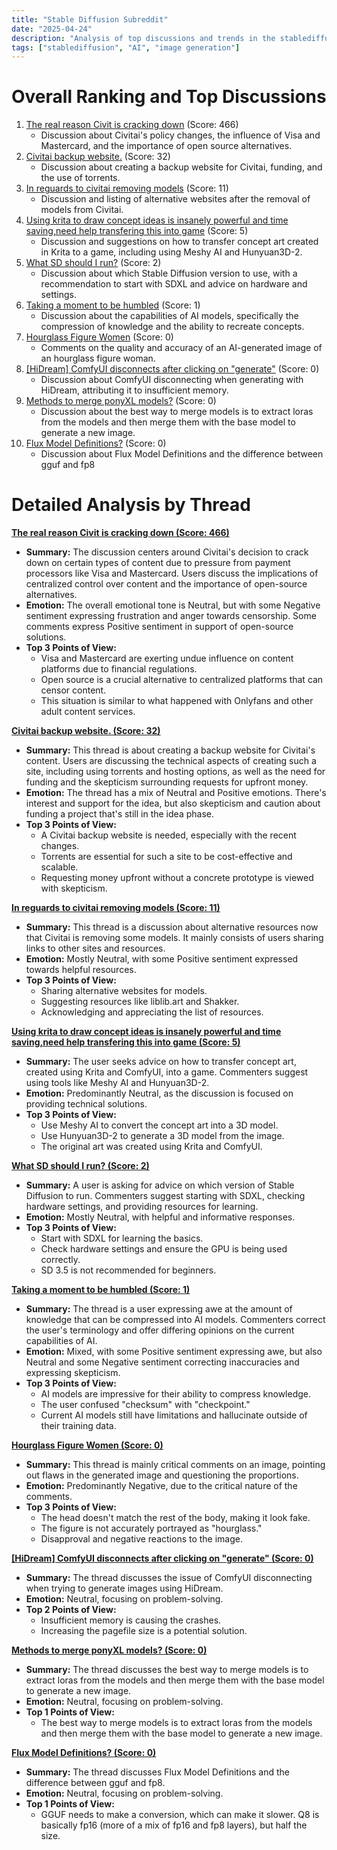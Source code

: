 ```yaml
---
title: "Stable Diffusion Subreddit"
date: "2025-04-24"
description: "Analysis of top discussions and trends in the stablediffusion subreddit"
tags: ["stablediffusion", "AI", "image generation"]
---
```


# Overall Ranking and Top Discussions
1.  [The real reason Civit is cracking down](https://www.reddit.com/r/StableDiffusion/comments/1k6zf81/the_real_reason_civit_is_cracking_down/) (Score: 466)
    *  Discussion about Civitai's policy changes, the influence of Visa and Mastercard, and the importance of open source alternatives.
2.  [Civitai backup website.](https://i.redd.it/azzufhun3twe1.png) (Score: 32)
    *  Discussion about creating a backup website for Civitai, funding, and the use of torrents.
3.  [In reguards to civitai removing models](https://www.reddit.com/r/StableDiffusion/comments/1k6x77d/in_reguards_to_civitai_removing_models/) (Score: 11)
    *  Discussion and listing of alternative websites after the removal of models from Civitai.
4.  [Using krita to draw concept ideas is insanely powerful and time saving,need help transfering this into game](https://i.redd.it/525703gvrtwe1.png) (Score: 5)
    *  Discussion and suggestions on how to transfer concept art created in Krita to a game, including using Meshy AI and Hunyuan3D-2.
5.  [What SD should I run?](https://www.reddit.com/r/StableDiffusion/comments/1k6wgxx/what_sd_should_i_run/) (Score: 2)
    *  Discussion about which Stable Diffusion version to use, with a recommendation to start with SDXL and advice on hardware and settings.
6.  [Taking a moment to be humbled](https://www.reddit.com/r/StableDiffusion/comments/1k701ur/taking_a_moment_to_be_humbled/) (Score: 1)
    *  Discussion about the capabilities of AI models, specifically the compression of knowledge and the ability to recreate concepts.
7.  [Hourglass Figure Women](https://i.redd.it/lkf5cz1batwe1.jpeg) (Score: 0)
    *  Comments on the quality and accuracy of an AI-generated image of an hourglass figure woman.
8.  [[HiDream] ComfyUI disconnects after clicking on "generate"](https://www.reddit.com/r/StableDiffusion/comments/1k6vpgs/hidream_comfyui_disconnects_after_clicking_on/) (Score: 0)
    *  Discussion about ComfyUI disconnecting when generating with HiDream, attributing it to insufficient memory.
9.  [Methods to merge ponyXL models?](https://www.reddit.com/r/StableDiffusion/comments/1k6yvm4/methods_to_merge_ponyxl_models/) (Score: 0)
    *  Discussion about the best way to merge models is to extract loras from the models and then merge them with the base model to generate a new image.
10. [Flux Model Definitions?](https://www.reddit.com/r/StableDiffusion/comments/1k6yynb/flux_model_definitions/) (Score: 0)
    *  Discussion about Flux Model Definitions and the difference between gguf and fp8

# Detailed Analysis by Thread
**[The real reason Civit is cracking down (Score: 466)](https://www.reddit.com/r/StableDiffusion/comments/1k6zf81/the_real_reason_civit_is_cracking_down/)**
*  **Summary:** The discussion centers around Civitai's decision to crack down on certain types of content due to pressure from payment processors like Visa and Mastercard. Users discuss the implications of centralized control over content and the importance of open-source alternatives.
*  **Emotion:** The overall emotional tone is Neutral, but with some Negative sentiment expressing frustration and anger towards censorship. Some comments express Positive sentiment in support of open-source solutions.
*  **Top 3 Points of View:**
    *   Visa and Mastercard are exerting undue influence on content platforms due to financial regulations.
    *   Open source is a crucial alternative to centralized platforms that can censor content.
    *   This situation is similar to what happened with Onlyfans and other adult content services.

**[Civitai backup website. (Score: 32)](https://i.redd.it/azzufhun3twe1.png)**
*  **Summary:** This thread is about creating a backup website for Civitai's content. Users are discussing the technical aspects of creating such a site, including using torrents and hosting options, as well as the need for funding and the skepticism surrounding requests for upfront money.
*  **Emotion:** The thread has a mix of Neutral and Positive emotions. There's interest and support for the idea, but also skepticism and caution about funding a project that's still in the idea phase.
*  **Top 3 Points of View:**
    *   A Civitai backup website is needed, especially with the recent changes.
    *   Torrents are essential for such a site to be cost-effective and scalable.
    *   Requesting money upfront without a concrete prototype is viewed with skepticism.

**[In reguards to civitai removing models (Score: 11)](https://www.reddit.com/r/StableDiffusion/comments/1k6x77d/in_reguards_to_civitai_removing_models/)**
*  **Summary:** This thread is a discussion about alternative resources now that Civitai is removing some models. It mainly consists of users sharing links to other sites and resources.
*  **Emotion:** Mostly Neutral, with some Positive sentiment expressed towards helpful resources.
*  **Top 3 Points of View:**
    *   Sharing alternative websites for models.
    *   Suggesting resources like liblib.art and Shakker.
    *   Acknowledging and appreciating the list of resources.

**[Using krita to draw concept ideas is insanely powerful and time saving,need help transfering this into game (Score: 5)](https://i.redd.it/525703gvrtwe1.png)**
*  **Summary:** The user seeks advice on how to transfer concept art, created using Krita and ComfyUI, into a game. Commenters suggest using tools like Meshy AI and Hunyuan3D-2.
*  **Emotion:** Predominantly Neutral, as the discussion is focused on providing technical solutions.
*  **Top 3 Points of View:**
    *   Use Meshy AI to convert the concept art into a 3D model.
    *   Use Hunyuan3D-2 to generate a 3D model from the image.
    *   The original art was created using Krita and ComfyUI.

**[What SD should I run? (Score: 2)](https://www.reddit.com/r/StableDiffusion/comments/1k6wgxx/what_sd_should_i_run/)**
*  **Summary:** A user is asking for advice on which version of Stable Diffusion to run. Commenters suggest starting with SDXL, checking hardware settings, and providing resources for learning.
*  **Emotion:** Mostly Neutral, with helpful and informative responses.
*  **Top 3 Points of View:**
    *   Start with SDXL for learning the basics.
    *   Check hardware settings and ensure the GPU is being used correctly.
    *   SD 3.5 is not recommended for beginners.

**[Taking a moment to be humbled (Score: 1)](https://www.reddit.com/r/StableDiffusion/comments/1k701ur/taking_a_moment_to_be_humbled/)**
*  **Summary:** The thread is a user expressing awe at the amount of knowledge that can be compressed into AI models. Commenters correct the user's terminology and offer differing opinions on the current capabilities of AI.
*  **Emotion:** Mixed, with some Positive sentiment expressing awe, but also Neutral and some Negative sentiment correcting inaccuracies and expressing skepticism.
*  **Top 3 Points of View:**
    *   AI models are impressive for their ability to compress knowledge.
    *   The user confused "checksum" with "checkpoint."
    *   Current AI models still have limitations and hallucinate outside of their training data.

**[Hourglass Figure Women (Score: 0)](https://i.redd.it/lkf5cz1batwe1.jpeg)**
*  **Summary:** This thread is mainly critical comments on an image, pointing out flaws in the generated image and questioning the proportions.
*  **Emotion:** Predominantly Negative, due to the critical nature of the comments.
*  **Top 3 Points of View:**
    *   The head doesn't match the rest of the body, making it look fake.
    *   The figure is not accurately portrayed as "hourglass."
    *   Disapproval and negative reactions to the image.

**[[HiDream] ComfyUI disconnects after clicking on "generate" (Score: 0)](https://www.reddit.com/r/StableDiffusion/comments/1k6vpgs/hidream_comfyui_disconnects_after_clicking_on/)**
*  **Summary:** The thread discusses the issue of ComfyUI disconnecting when trying to generate images using HiDream.
*  **Emotion:** Neutral, focusing on problem-solving.
*  **Top 2 Points of View:**
    *   Insufficient memory is causing the crashes.
    *   Increasing the pagefile size is a potential solution.

**[Methods to merge ponyXL models? (Score: 0)](https://www.reddit.com/r/StableDiffusion/comments/1k6yvm4/methods_to_merge_ponyxl_models/)**
*  **Summary:** The thread discusses the best way to merge models is to extract loras from the models and then merge them with the base model to generate a new image.
*  **Emotion:** Neutral, focusing on problem-solving.
*  **Top 1 Points of View:**
    *   The best way to merge models is to extract loras from the models and then merge them with the base model to generate a new image.

**[Flux Model Definitions? (Score: 0)](https://www.reddit.com/r/StableDiffusion/comments/1k6yynb/flux_model_definitions/)**
*  **Summary:** The thread discusses Flux Model Definitions and the difference between gguf and fp8.
*  **Emotion:** Neutral, focusing on problem-solving.
*  **Top 1 Points of View:**
    *   GGUF needs to make a conversion, which can make it slower. Q8 is basically fp16 (more of a mix of fp16 and fp8 layers), but half the size.
